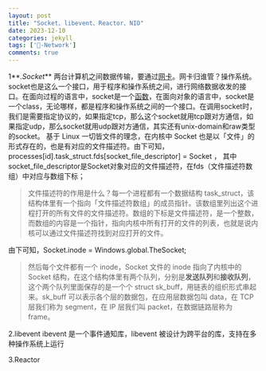 ```yaml
---
layout: post
title: "Socket、libevent、Reactor、NIO"
date: 2023-12-10
categories: jekyll
tags: ['🥁-Network']
comments: true
---
```


1**_.Socket_**
两台计算机之间数据传输，要通过[网卡](https://www.zhihu.com/search?q=%E7%BD%91%E5%8D%A1&search_source=Entity&hybrid_search_source=Entity&hybrid_search_extra=%7B%22sourceType%22%3A%22answer%22%2C%22sourceId%22%3A1181105689%7D)。网卡归谁管？操作系统。socket也是这么一个接口，用于程序和操作系统之间，进行网络数据收发的接口。在面向过程的语言中，socket是一个[函数](https://www.zhihu.com/search?q=%E5%87%BD%E6%95%B0&search_source=Entity&hybrid_search_source=Entity&hybrid_search_extra=%7B%22sourceType%22%3A%22answer%22%2C%22sourceId%22%3A1181105689%7D)，在面向对象的语言中，socket是一个class，无论哪样，都是程序和操作系统之间的一个接口。在调用socket时，我们是需要指定协议的，如果指定tcp，那么这个socket就用tcp跟对方通信，如果指定udp，那么socket就用udp跟对方通信，其实还有unix-domain和raw类型的socket。
基于 Linux 一切皆文件的理念，在内核中 Socket 也是以「文件」的形式存在的，也是有对应的文件描述符。由下可知，processes[id].task_struct.fds[socket_file_descriptor] = Socket ， 其中socket_file_descriptor是Socket对象对应的文件描述符，在fds（文件描述符数组）中对应与数组下标；
> 文件描述符的作用是什么？每一个进程都有一个数据结构 task_struct，该结构体里有一个指向「文件描述符数组」的成员指针。该数组里列出这个进程打开的所有文件的文件描述符。数组的下标是文件描述符，是一个整数，而数组的内容是一个指针，指向内核中所有打开的文件的列表，也就是说内核可以通过文件描述符找到对应打开的文件。

由下可知，Socket.inode = Windows.global.TheSocket;
> 然后每个文件都有一个 inode，Socket 文件的 inode 指向了内核中的 Socket 结构，在这个结构体里有两个队列，分别是**发送队列**和**接收队列**，这个两个队列里面保存的是一个个 struct sk_buff，用链表的组织形式串起来。sk_buff 可以表示各个层的数据包，在应用层数据包叫 data，在 TCP 层我们称为 segment，在 IP 层我们叫 packet，在数据链路层称为 frame。



2.libevent
ibevent 是一个事件通知库，libevent 被设计为跨平台的库，支持在多种操作系统上运行

3.Reactor
